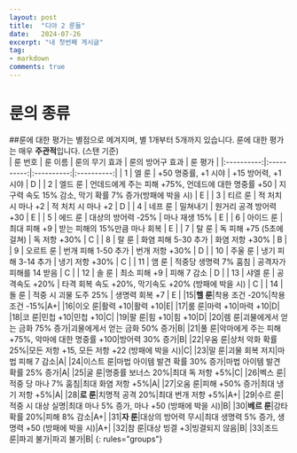 ```yaml
---
layout: post
title:  "디아 2 룬들"
date:   2024-07-26
excerpt: "내 첫번째 게시글"
tag:
- markdown 
comments: true
---
```


# 룬의 종류
##룬에 대한 평가는 별점으로 메겨지며, 별 1개부터 5개까지 있습니다. 룬에 대한 평가는 매우 **주관적**입니다. (스탠 기준)
<br>
| 룬 번호 | 룬 이름 | 룬의 무기 효과 | 룬의 방어구 효과 | 룬 평가 |
|:----------:|:----------:|:----------:|:----------:|
| 1   | 엘 룬   | +50 명중률, +1 시야   | +15 방어력, +1 시야   | D   |
| 2   | 엘드 룬   | 언데드에게 주는 피해 +75%, 언데드에 대한 명중률 +50   | 지구력 속도 15% 감소, 막기 확률 7% 증가(방패에 박을 시)   | E   |
| 3   | 티르 룬   | 적 처치 시 마나 +2   | 적 처치 시 마나 +2   | D   |
| 4   | 네프 룬   | 밀쳐내기   | 원거리 공격 방어력 +30   | E   |
| 5   | 에드 룬   | 대상의 방어력 -25%   | 마나 재생 15%   | E   |
| 6   | 아이드 룬   | 최대 피해 +9   | 받는 피해의 15%만큼 마나 회복   | E   |
| 7   | 탈 룬   | 독 피해 +75 (5초에 걸쳐)   | 독 저항 +30%   | C   |
| 8   | 랄 룬   | 화염 피해 5-30 추가   | 화염 저항 +30%   | B   |
| 9   | 오르트 룬   | 번개 피해 1-50 추가   | 번개 저항 +30%   | D   |
| 10   | 주울 룬   | 냉기 피해 3-14 추가   | 냉기 저항 +30%   | C   |
| 11   | 앰 룬   | 적중당 생명력 7% 훔침   | 공격자가 피해를 14 받음   | C   |
| 12   | 솔 룬   | 최소 피해 +9   | 피해 7 감소   | D   |
| 13   | 샤엘 룬   | 공격속도 +20%   | 타격 회복 속도 +20%, 막기속도 +20% (방패에 박을 시)   | C   |
| 14   | 돌 룬   | 적중 시 괴물 도주 25%   | 생명력 회복 +7   | E   |
|15|**헬 룬**|착용 조건 -20%|착용 조건 -15%|A+|
|16|이오 룬|활력 +10|활력 +10|E|
|17|룸 룬|마력 +10|마력 +10|D|
|18|코 룬|민첩 +10|민첩 +10|C|
|19|팔 룬|힘 +10|힘 +10|D|
|20|렘 룬|괴물에게서 얻는 금화 75% 증가|괴물에게서 얻는 금화 50% 증가|B|
|21|풀 룬|악마에게 주는 피해 +75%, 악마에 대한 명중률 +100|방어력 30% 증가|B|
|22|우움 룬|상처 악화 확률 25%|모든 저항 +15, 모든 저항 +22 (방패에 박을 시)|C|
|23|말 룬|괴물 회복 저지|마법 피해 7 감소|A|
|24|이스트 룬|마법 아이템 발견 확률 30% 증가|마법 아이템 발견 확률 25% 증가|A|
|25|굴 룬|명중률 보너스 20%|최대 독 저항 +5%|C|
|26|벡스 룬|적중 당 마나 7% 훔침|최대 화염 저항 +5%|A|
|27|오움 룬|피해 +50% 증가|최대 냉기 저항 +5%|A|
|28|**로 룬**|치명적 공격 20%|최대 번개 저항 +5%|A+|
|29|수르 룬|적중 시 대상 실명|최대 마나 5% 증가, 마나 +50 (방패에 박을 시)|B|
|30|**베르 룬**|강타 확률 20%|피해 8% 감소|A+|
|31|**자 룬**|대상의 방어력 무시|최대 생명력 5% 증가, 생명력 +50 (방패에 박을 시)|A+|
|32|참 룬|대상 빙결 +3|빙결되지 않음|B|
|33|조드 룬|파괴 불가|파괴 불가|B|
{: rules="groups"}
